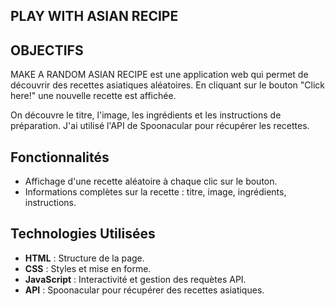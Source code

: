 ## PLAY WITH ASIAN RECIPE ##

## OBJECTIFS

MAKE A RANDOM ASIAN RECIPE  est une application web qui permet de découvrir des recettes asiatiques aléatoires. En cliquant sur le bouton "Click here!" une nouvelle recette est affichée.

On découvre le titre, l'image, les ingrédients et les instructions de préparation. 
J'ai utilisé l'API de Spoonacular pour récupérer les recettes.

## Fonctionnalités

- Affichage d'une recette aléatoire à chaque clic sur le bouton.
- Informations complètes sur la recette : titre, image, ingrédients, instructions.

## Technologies Utilisées

- **HTML** : Structure de la page.
- **CSS** : Styles et mise en forme.
- **JavaScript** : Interactivité et gestion des requètes API.
- **API** : Spoonacular pour récupérer des recettes asiatiques.
